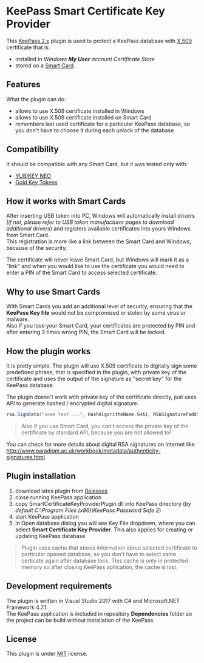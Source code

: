 # KeePass Smart Certificate Key Provider
This [KeePass 2.x](http://www.keepass.info) plugin is used to protect a KeePass database with [X.509](http://en.wikipedia.org/wiki/X.509) certificate that is: 
* installed in _Windows **My User** account Certificate Store_
* stored on a [Smart Card](http://en.wikipedia.org/wiki/Smart_card).

## Features
What the plugin can do:
* allows to use X.509 certificate installed in Windows
* allows to use X.509 certificate installed on Smart Card
* remembers last used certificate for a particular KeePass database, so you don't have to choose it during each unlock of the database

## Compatibility
It should be compatible with any Smart Card, but it was tested only with: 
* [YUBIKEY NEO](https://www.yubico.com/products/yubikey-hardware/yubikey-neo/)
* [Gold Key Tokens](http://www.goldkey.com/goldkey-security-token/)

## How it works with Smart Cards
After inserting USB token into PC, Windows will automatically install drivers (_if not, please refer to USB token manufacturer pages to download additional drivers_) and registers available certificates into yours Windows from Smart Card.  
This registration is more like a link between the Smart Card and Windows, because of the security. 

The certificate will never leave Smart Card, but Windows will mark it as a "link" and when you would like to use the certificate you would need to enter a PIN of the Smart Card to access selected certificate.

## Why to use Smart Cards
With Smart Cards you add an additional level of security, ensuring that the **KeePass Key file** would not be compromised or stolen by some virus or malware.  
Also if you lose your Smart Card, your certificates are protected by PIN and after entering 3 times wrong PIN, the Smart Card will be locked.

## How the plugin works
It is pretty simple. The plugin will use X.509 certificate to digitally sign some predefined phrase, that is specified in the plugin, with private key of the certificate and uses the output of the signature as "secret key" for the KeePass database.

The plugin doesn't work with private key of the certificate directly, just uses API to generate hashed / encrypted digital signature. 

```C#
rsa.SignData("some text ...", HashAlgorithmName.SHA1, RSASignaturePadding.Pkcs1);
```

>Also if you use Smart Card, you can't access the private key of the certificate by standard API, because you are not allowed to!

You can check for more details about digital RSA signatures on internet like http://www.paradigm.ac.uk/workbook/metadata/authenticity-signatures.html

## Plugin installation
1. download lates plugin from [Releases](../../releases/latest)
2. close running KeePass application
3. copy SmartCertificateKeyProviderPlugin.dll into KeePass directory (*by default C:\Program Files (x86)\KeePass Password Safe 2*)
4. start KeePass application
5. in Open database dialog you will see Key File dropdown, where you can select **Smart Certificate Key Provider**. This also applies for creating or updating KeePass database

>Plugin uses cache that stores information about selected certificate to particular opened database, so you don't have to select same certicate again after database lock. 
>This cache is only in protected memory so after closing KeePass apllication, the cache is lost.

## Development requirements 
The plugin is written in Visual Studio 2017 with C# and Microsoft.NET Framework 4.7.1.  
The KeePass application is included in repository **Dependencies** folder so the project can be build without installation of the KeePass.

## License
This plugin is under [MIT](LICENSE) license.
